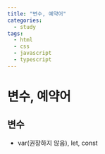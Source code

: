 ```yaml
---
title: "변수, 예약어"
categories:
  - study
tags:
  - html
  - css
  - javascript
  - typescript
---
```


# 변수, 예약어

## 변수
- var(권장하지 않음), let, const

